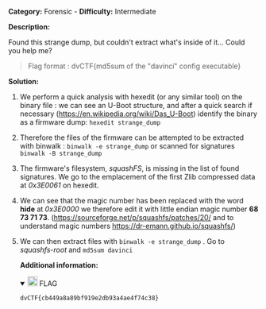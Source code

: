 **Category:** Forensic - **Difficulty:** Intermediate

**Description:**

Found this strange dump, but couldn't extract what's inside of it...
Could you help me?

> Flag format : dvCTF{md5sum of the "davinci" config executable}

**Solution:**

1. We perform a quick analysis with hexedit (or any similar tool) on the binary file : we can see an U-Boot structure, and after a quick search if necessary (https://en.wikipedia.org/wiki/Das_U-Boot) identify the binary as a firmware dump: ```hexedit strange_dump```

2. Therefore the files of the firmware can be attempted to be extracted with binwalk : ```binwalk -e strange_dump``` or scanned for signatures ```binwalk -B strange_dump```

3. The firmware's filesystem, *squashFS*, is missing in the list of found signatures.  We go to the emplacement of the first Zlib compressed data at *0x3E0061* on hexedit.

4. We can see that the magic number has been replaced with the word **hide** at *0x3E0000* we therefore edit it with little endian magic number **68 73 71 73**. (https://sourceforge.net/p/squashfs/patches/20/ and to understand magic numbers https://dr-emann.github.io/squashfs/)

5. We can then extract files with ```binwalk -e strange_dump``` . Go to *squashfs-root* and ```md5sum davinci```

   **Additional information:**

   <details open="">
     <summary><g-emoji class="g-emoji" alias="triangular_flag_on_post" fallback-src="https://github.githubassets.com/images/icons/emoji/unicode/1f6a9.png"><img class="emoji" alt="triangular_flag_on_post" src="https://github.githubassets.com/images/icons/emoji/unicode/1f6a9.png" width="20" height="20"></g-emoji> FLAG</summary>
   <div class="snippet-clipboard-content notranslate position-relative overflow-auto"><pre class="notranslate"><code>dvCTF{cb449a8a89bf919e2db93a4ae4f74c38}
   </code></pre></div></details>
